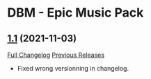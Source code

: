 # DBM - Epic Music Pack

## [1.1](https://github.com/ZelionGG/DBM-EpicMusicPack/tree/v1.1) (2021-11-03)

[Full Changelog](https://github.com/ZelionGG/DBM-EpicMusicPack/compare/v1.0.8...v1.1) [Previous Releases](https://github.com/ZelionGG/DBM-EpicMusicPack/releases)

- Fixed wrong versionning in changelog.
